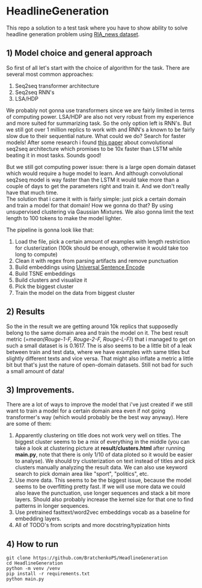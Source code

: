 # HeadlineGeneration
This repo a solution to a test task where you have to show ability to solve headline generation
 problem using [RIA_news dataset](https://github.com/RossiyaSegodnya/ria_news_dataset). <br />
## 1) Model choice and general approach
So first of all let's start with the choice of algorithm for the task. There are several most common 
approaches: <br />
1) Seq2seq transformer architecture
2) Seq2seq RNN's
3) LSA/HDP 


We probably not gonna use transformers since we are fairly limited in terms of computing power.
LSA/HDP are also not very robust from my experience and more suited for summarizing task.
 So the only option left is RNN's. But we still got 
over 1 million replics to work with and RNN's a known to be fairly slow due to their sequential nature.
What could we do? Search for faster models!
After some research i found [this paper](https://arxiv.org/abs/1705.03122) about convolutional seq2seq
architecture which promises to be 10x faster than LSTM while beating it in most tasks. Sounds good! <br />

But we still got computing power issue: there is a large open domain dataset which would require a huge model to learn. 
And although convolutional seq2seq model is way faster than the LSTM it would take more than a couple of days to get
the parameters right and train it. And we don't really have that much time. <br /> 
The solution that i came it with is fairly simple: just pick a certain domain and train a model for that domain!
How we gonna do that? By using unsupervised clustering via Gaussian Mixtures. We also gonna limit the text length to 100
 tokens to make the model lighter.
 
 The pipeline is gonna look like that:
 1) Load the file, pick a certain amount of examples with length restriction for clusterization (100k should be enough, otherwise it would take too long to compute)
 2) Clean it with regex from parsing artifacts and remove punctuation
 3) Build embeddings using [Universal Sentence Encode](https://tfhub.dev/google/universal-sentence-encoder/4)
 4) Build TSNE embeddings
 5) Build clusters and visualize it
 6) Pick the biggest cluster
 7) Train the model on the data from biggest cluster
## 2) Results
So the in the result we are getting around 10k replics that supposedly belong to the same domain area and train 
the model on it. The best result metric (=*mean(Rouge-1-F, Rouge-2-F, Rouge-L-F)*) that i managed to get on such a small dataset is is 0.1617.
The is also seems to be a little bit of a leak between train and test data, where we have examples with same titles
but slightly different texts and vice versa. That might also inflate a metric a little bit but that's just the nature of open-domain datasets. Still not bad for such a small amount of data!
## 3) Improvements.
There are a lot of ways to improve the model that i've just created if we still want to train a model for a
certain domain area even if not going transformer's way (which would probably be the best way anyway). Here are some of them:
1) Apparently clustering on title does not work very well on titles. The biggest cluster seems to be a mix of everything in the middle 
(you can take a look at clustering picture at **result/clusters.html** after running **main.py**, note that there is only 1/10 of data
ploted so it would be easier to analyse). We should try clusterization on text instead of titles and pick clusters
manually analyzing the result data. We can also use keyword search to pick domain area like "sport", "politics", etc.
2) Use more data. This seems to be the biggest issue, because the model seems to be overfitting pretty fast. 
If we will use more data we could also leave the punctuation, use longer sequences and stack a bit more layers.
Should also probably increase the kernel size for that one to find patterns in longer sequences.
3) Use pretrained fasttext/word2vec embeddings vocab as a baseline for embedding layers.
4) All of TODO's from scripts and more docstring/typization hints
## 4) How to run
```git clone https://github.com/BratchenkoPS/HeadlineGeneration``` <br />
```cd HeadlineGeneration``` <br />
```python -m venv /venv``` <br />
```pip install -r requirements.txt``` <br />
```python main.py```


 
